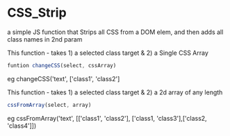 # CSS_Strip
a simple JS function that Strips all CSS from a DOM elem, and then adds all class names in 2nd param

This function - takes 1) a selected class target & 2) a Single CSS Array
```Javascript
funtion changeCSS(select, cssArray)
```
eg
changeCSS('text', ['class1', 'class2']


This function - takes 1) a selected class target & 2) a 2d array of any length
```Javascript
cssFromArray(select, array)
```
eg
cssFromArray('text', [['class1', 'class2'], ['class1, 'class3'],['class2, 'class4']])
